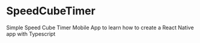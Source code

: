 # SpeedCubeTimer
Simple Speed Cube Timer Mobile App to learn how to create a React Native app with Typescript
